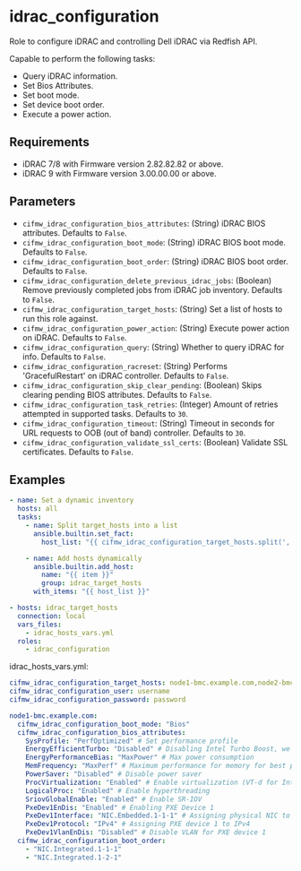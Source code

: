 # idrac_configuration
Role to configure iDRAC and controlling Dell iDRAC via Redfish API.

Capable to perform the following tasks:
* Query iDRAC information.
* Set Bios Attributes.
* Set boot mode.
* Set device boot order.
* Execute a power action.

## Requirements
* iDRAC 7/8 with Firmware version 2.82.82.82 or above.
* iDRAC 9 with Firmware version 3.00.00.00 or above.

## Parameters
* `cifmw_idrac_configuration_bios_attributes`: (String) iDRAC BIOS attributes. Defaults to `False`.
* `cifmw_idrac_configuration_boot_mode`: (String) iDRAC BIOS boot mode. Defaults to `False`.
* `cifmw_idrac_configuration_boot_order`: (String) iDRAC BIOS boot order. Defaults to `False`.
* `cifmw_idrac_configuration_delete_previous_idrac_jobs`: (Boolean) Remove previously completed jobs from iDRAC job inventory. Defaults to `False`.
* `cifmw_idrac_configuration_target_hosts`: (String) Set a list of hosts to run this role against.
* `cifmw_idrac_configuration_power_action`: (String) Execute power action on iDRAC. Defaults to `False`.
* `cifmw_idrac_configuration_query`: (String) Whether to query iDRAC for info. Defaults to `False`.
* `cifmw_idrac_configuration_racreset`: (String) Performs 'GracefulRestart' on iDRAC controller. Defaults to `False`.
* `cifmw_idrac_configuration_skip_clear_pending`: (Boolean) Skips clearing pending BIOS attributes. Defaults to `False`.
* `cifmw_idrac_configuration_task_retries`: (Integer) Amount of retries attempted in supported tasks. Defaults to `30`.
* `cifmw_idrac_configuration_timeout`: (String) Timeout in seconds for URL requests to OOB (out of band) controller. Defaults to `30`.
* `cifmw_idrac_configuration_validate_ssl_certs`: (Boolean) Validate SSL certificates. Defaults to `False`.

## Examples
```YAML
- name: Set a dynamic inventory
  hosts: all
  tasks:
    - name: Split target_hosts into a list
      ansible.builtin.set_fact:
        host_list: "{{ cifmw_idrac_configuration_target_hosts.split(',') }}"

    - name: Add hosts dynamically
      ansible.builtin.add_host:
        name: "{{ item }}"
        group: idrac_target_hosts
      with_items: "{{ host_list }}"

- hosts: idrac_target_hosts
  connection: local
  vars_files:
    - idrac_hosts_vars.yml
  roles:
    - idrac_configuration
```

idrac_hosts_vars.yml:
```YAML
cifmw_idrac_configuration_target_hosts: node1-bmc.example.com,node2-bmc.example.com
cifmw_idrac_configuration_user: username
cifmw_idrac_configuration_password: password

node1-bmc.example.com:
  cifmw_idrac_configuration_boot_mode: "Bios"
  cifmw_idrac_configuration_bios_attributes:
    SysProfile: "PerfOptimized" # Set performance profile
    EnergyEfficientTurbo: "Disabled" # Disabling Intel Turbo Boost, we don't want dynamic CPU frequency
    EnergyPerformanceBias: "MaxPower" # Max power consumption
    MemFrequency: "MaxPerf" # Maximum performance for memory for best performance
    PowerSaver: "Disabled" # Disable power saver
    ProcVirtualization: "Enabled" # Enable virtualization (VT-d for Intel, AMD-V for AMD)
    LogicalProc: "Enabled" # Enable hyperthreading
    SriovGlobalEnable: "Enabled" # Enable SR-IOV
    PxeDev1EnDis: "Enabled" # Enabling PXE Device 1
    PxeDev1Interface: "NIC.Embedded.1-1-1" # Assigning physical NIC to PXE device 1
    PxeDev1Protocol: "IPv4" # Assigning PXE device 1 to IPv4
    PxeDev1VlanEnDis: "Disabled" # Disable VLAN for PXE device 1
  cifmw_idrac_configuration_boot_order:
    - "NIC.Integrated.1-1-1"
    - "NIC.Integrated.1-2-1"
```

